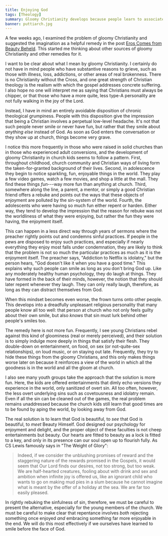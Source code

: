 ```yaml
---
title: Enjoying God
tags: [Theology]
summary: Gloomy Christianity develops because people learn to associate enjoyment with sin.  The solution is not more games in church, but rather a revelation of God's beauty.
banner: puttiarch.jpg
---
```


A few weeks ago, I examined the problem of gloomy Christianity and suggested the imagination as a helpful remedy in the post [Eros Comes from Beauty Beheld](http://www.dansheffler.com/blog/2019-05-30-eros-comes-from-beauty-beheld/).  This started me thinking about other sources of gloomy Christianity and other remedies for it.

I want to be clear about what I mean by gloomy Christianity.  I certainly do not have in mind people who have substantive reasons to grieve, such as those with illness, loss, addictions, or other areas of real brokenness.  There is no Christianity without the Cross, and one great strength of Christian theology is the realism with which the gospel addresses concrete suffering.  I also hope no one will interpret me as saying that Christians must always be chipper, or that those who have a more quite, less type-A personality are not fully walking in the joy of the Lord.

Instead, I have in mind an entirely avoidable disposition of chronic theological grumpiness.  People with this disposition give the impression that being a Christian involves a perpetual low-level headache.  It's not that such people never smile or never have fun, but rather that they smile about *anything else* instead of God.  As soon as God enters the conversation or they show up at church, things become very grave.<!--more-->

I notice this more frequently in those who were raised in solid churches than in those who experienced adult conversions, and the development of gloomy Christianity in church kids seems to follow a pattern.  First, throughout childhood, church community and Christian ways of living form the taken-for-granted background of their lives.  Second, in adolescence they begin to notice sparkling, fun, enjoyable things in the world.  They play a few video games, watch a few movies, and shop a little at the mall.  They find these things *fun*---way more fun than anything at church.  Third, somewhere along the line, a parent, a mentor, or simply a good Christian friend offers a rebuke and points out the ways that these objects of enjoyment are polluted by the sin-system of the world.  Fourth, the adolescents who were having so much fun either repent or harden.  Either way, they tend to develop the impression that the reason for rebuke was not the worldliness of what they were enjoying, but rather the fun they were having, the enjoyment itself.

This can happen in a less direct way through years of sermons where the preacher rightly points out and condemns sinful practices.  If people in the pews are disposed to enjoy such practices, and especially if nearly everything they enjoy most falls under condemnation, they are likely to think that the problem is not so much the particular practices as much as it is the enjoyment itself.  The preacher says, "Addiction to Netflix is idolatry," but the person hears, "God doesn't like it when you have a good time."  This explains why such people can smile as long as you don't bring God up.  Like any moderately healthy human psychology, they do laugh at things.  They have formed in the back of their minds, however, the notion that they should later repent whenever they laugh.  They can only really laugh, therefore, as long as they can distract themselves from God.

When this mindset becomes even worse, the frown turns onto other people.  This develops into a dreadfully unpleasant religious personality that many people know all too well:  that person at church who not only feels guilty about their own smile, but also *knows* that sin must lurk behind other people's smiles too.

The remedy here is not more fun.  Frequently, I see young Christians rebel against this kind of gloominess (real or merely perceived), and their solution is to simply indulge more deeply in things that satisfy their flesh.  They double-down on entertainment, on food, on sex (or not-quite-sex relationships), on loud music, or on staying out late.  Frequently, they try to hide these things from the gloomy Christians, and this only makes things worse later on because it reinforces a view of the world in which all the goodness is in the world and all the gloom at church.

I also see many youth groups take the approach that the solution is more fun.  Here, the kids are offered entertainments that dimly echo versions they experience in the world, only sanitized of overt sin.  All too often, however, the less overt underlying sins such as covetousness and idolatry remain.  Even if all the sin can be cleaned out of the games, the real problem remains unaddressed because the church kids still learn that good times are to be found by aping the world, by looking away from God.

The real solution is to learn that God is beautiful, to *see* that God is beautiful, to *meet* Beauty Himself.  God designed our psychology for enjoyment and delight, and the proper object of these faculties is not cheep entertainments but beauty.  Our hearts are fitted to beauty as a lock is fitted to a key, and only in its presence can our soul open up to flourish fully.  As CS Lewis famously says in "The Weight of Glory":

> Indeed, if we consider the unblushing promises of reward and the
> staggering nature of the rewards promised in the Gospels, it
> would seem that Our Lord finds our desires, not too strong, but
> too weak.  We are half-hearted creatures, fooling about with
> drink and sex and ambition when infinite joy is offered us, like
> an ignorant child who wants to go on making mud pies in a slum
> because he cannot imagine what is meant by the offer of a holiday
> at the sea.  We are far too easily pleased.

In rightly rebuking the sinfulness of sin, therefore, we must be careful to present the alternative, especially for the young members of the church.  We must be careful to make clear that repentance involves *both* rejecting something once enjoyed *and* embracing something far more enjoyable in the end.  We will do this most effectively if we ourselves have learned to smile before the face of God.